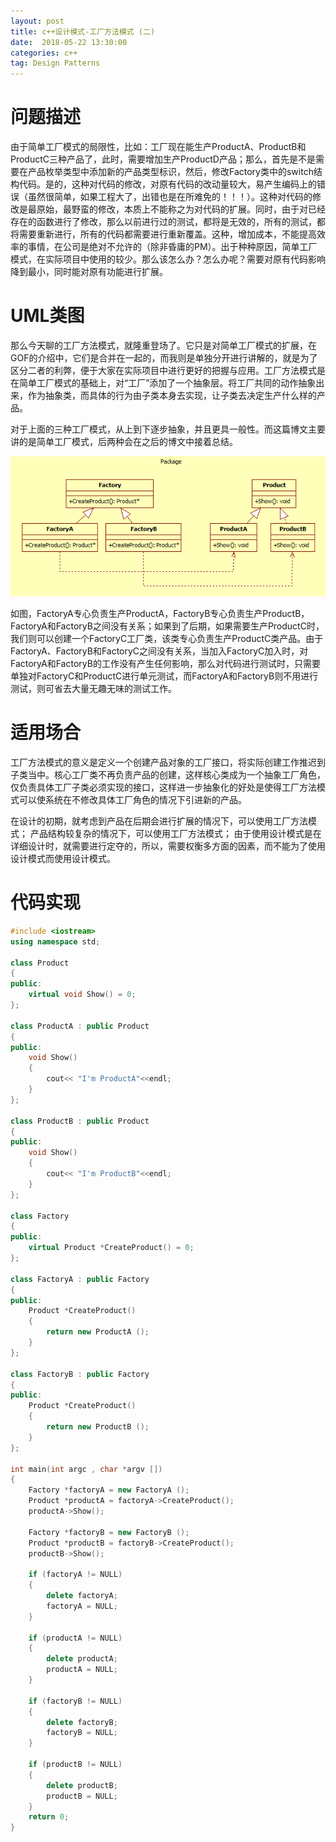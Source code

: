 ```yaml
---
layout: post
title: c++设计模式-工厂方法模式 (二)
date:  2018-05-22 13:30:00
categories: c++
tag: Design Patterns
---
```


# 问题描述
由于简单工厂模式的局限性，比如：工厂现在能生产ProductA、ProductB和ProductC三种产品了，此时，需要增加生产ProductD产品；那么，首先是不是需要在产品枚举类型中添加新的产品类型标识，然后，修改Factory类中的switch结构代码。是的，这种对代码的修改，对原有代码的改动量较大，易产生编码上的错误（虽然很简单，如果工程大了，出错也是在所难免的！！！）。这种对代码的修改是最原始，最野蛮的修改，本质上不能称之为对代码的扩展。同时，由于对已经存在的函数进行了修改，那么以前进行过的测试，都将是无效的，所有的测试，都将需要重新进行，所有的代码都需要进行重新覆盖。这种，增加成本，不能提高效率的事情，在公司是绝对不允许的（除非昏庸的PM）。出于种种原因，简单工厂模式，在实际项目中使用的较少。那么该怎么办？怎么办呢？需要对原有代码影响降到最小，同时能对原有功能进行扩展。

# UML类图
那么今天聊的工厂方法模式，就隆重登场了。它只是对简单工厂模式的扩展，在GOF的介绍中，它们是合并在一起的，而我则是单独分开进行讲解的，就是为了区分二者的利弊，便于大家在实际项目中进行更好的把握与应用。工厂方法模式是在简单工厂模式的基础上，对“工厂”添加了一个抽象层。将工厂共同的动作抽象出来，作为抽象类，而具体的行为由子类本身去实现，让子类去决定生产什么样的产品。

对于上面的三种工厂模式，从上到下逐步抽象，并且更具一般性。而这篇博文主要讲的是简单工厂模式，后两种会在之后的博文中接着总结。

![image](/images/cpp-factory-design-pattern-1-1.png)

如图，FactoryA专心负责生产ProductA，FactoryB专心负责生产ProductB，FactoryA和FactoryB之间没有关系；如果到了后期，如果需要生产ProductC时，我们则可以创建一个FactoryC工厂类，该类专心负责生产ProductC类产品。由于FactoryA、FactoryB和FactoryC之间没有关系，当加入FactoryC加入时，对FactoryA和FactoryB的工作没有产生任何影响，那么对代码进行测试时，只需要单独对FactoryC和ProductC进行单元测试，而FactoryA和FactoryB则不用进行测试，则可省去大量无趣无味的测试工作。

# 适用场合
工厂方法模式的意义是定义一个创建产品对象的工厂接口，将实际创建工作推迟到子类当中。核心工厂类不再负责产品的创建，这样核心类成为一个抽象工厂角色，仅负责具体工厂子类必须实现的接口，这样进一步抽象化的好处是使得工厂方法模式可以使系统在不修改具体工厂角色的情况下引进新的产品。

在设计的初期，就考虑到产品在后期会进行扩展的情况下，可以使用工厂方法模式；
产品结构较复杂的情况下，可以使用工厂方法模式；
由于使用设计模式是在详细设计时，就需要进行定夺的，所以，需要权衡多方面的因素，而不能为了使用设计模式而使用设计模式。

# 代码实现
```c++
#include <iostream>
using namespace std;

class Product
{
public:
	virtual void Show() = 0;
};

class ProductA : public Product
{
public:
	void Show()
	{
		cout<< "I'm ProductA"<<endl;
	}
};

class ProductB : public Product
{
public:
	void Show()
	{
		cout<< "I'm ProductB"<<endl;
	}
};

class Factory
{
public:
	virtual Product *CreateProduct() = 0;
};

class FactoryA : public Factory
{
public:
	Product *CreateProduct()
	{
		return new ProductA ();
	}
};

class FactoryB : public Factory
{
public:
	Product *CreateProduct()
	{
		return new ProductB ();
	}
};

int main(int argc , char *argv [])
{
	Factory *factoryA = new FactoryA ();
	Product *productA = factoryA->CreateProduct();
	productA->Show();

	Factory *factoryB = new FactoryB ();
	Product *productB = factoryB->CreateProduct();
	productB->Show();

	if (factoryA != NULL)
	{
		delete factoryA;
		factoryA = NULL;
	}

	if (productA != NULL)
	{
		delete productA;
		productA = NULL;
	}

	if (factoryB != NULL)
	{
		delete factoryB;
		factoryB = NULL;
	}

	if (productB != NULL)
	{
		delete productB;
		productB = NULL;
	}
	return 0;
}
```
